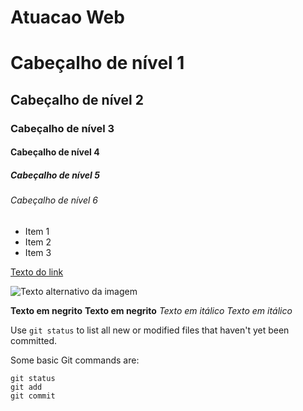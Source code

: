 # Atuacao Web
# Cabeçalho de nível 1
## Cabeçalho de nível 2
### Cabeçalho de nível 3
#### Cabeçalho de nível 4
##### Cabeçalho de nível 5
###### Cabeçalho de nível 6

* Item 1
* Item 2
* Item 3

[Texto do link](http://www.exemplo.com)

![Texto alternativo da imagem](http://www.exemplo.com/imagem.jpg)

**Texto em negrito**
__Texto em negrito__
*Texto em itálico*
_Texto em itálico_

Use `git status` to list all new or modified files that haven't yet been committed.

Some basic Git commands are:
```
git status
git add
git commit
```







